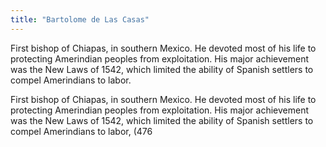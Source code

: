 ```yaml
---
title: "Bartolome de Las Casas"
---
```

First bishop of Chiapas, in southern Mexico. He devoted most of his life to protecting Amerindian peoples from exploitation. His major achievement was the New Laws of 1542, which limited the ability of Spanish settlers to compel Amerindians to labor.

First bishop of Chiapas, in southern Mexico. He devoted most of his life to protecting Amerindian peoples from exploitation. His major achievement was the New Laws of 1542, which limited the ability of Spanish settlers to compel Amerindians to labor, (476

